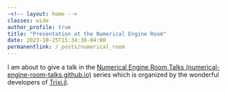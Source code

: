 ```yaml
---
-<!-- layout: home -->
classes: wide
author_profile: true
title: "Presentation at the Numerical Engine Room"
date: 2023-10-25T15:34:30-04:00
permanentlink: /_posts/numerical_room
---
```

I am about to give a talk in the [Numerical Engine Room Talks (numerical-engine-room-talks.github.io)](https://numerical-engine-room-talks.github.io/)  series which is organized by the wonderful developers of [Trixi.jl](https://trixi-framework.github.io/).
